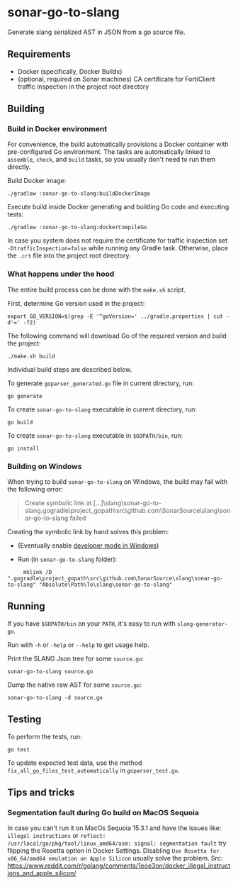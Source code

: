 # sonar-go-to-slang

Generate slang serialized AST in JSON from a go source file.

## Requirements
* Docker (specifically, Docker Buildx)
* (optional, required on Sonar machines) CA certificate for FortiClient traffic inspection in the project root directory

## Building

### Build in Docker environment

For convenience, the build automatically provisions a Docker container with pre-configured Go environment.
The tasks are automatically linked to `assemble`, `check`, and `build` tasks, so you usually don't need to run them directly.

Build Docker image:

```shell
./gradlew :sonar-go-to-slang:buildDockerImage
```

Execute build inside Docker generating and building Go code and executing tests:

```shell
./gradlew :sonar-go-to-slang:dockerCompileGo
```

In case you system does not require the certificate for traffic inspection set `-DtrafficInspection=false` while running any Gradle task.
Otherwise, place the `.crt` file into the project root directory.

### What happens under the hood

The entire build process can be done with the `make.sh` script.

First, determine Go version used in the project:
```shell
export GO_VERSION=$(grep -E '^goVersion=' ../gradle.properties | cut -d'=' -f2)
```

The following command will download Go of the required version and build the project:

```shell
./make.sh build
```

Individual build steps are described below.

To generate `goparser_generated.go` file in current directory, run:

```shell
go generate
```

To create `sonar-go-to-slang` executable in current directory, run:

```shell
go build
```

To create `sonar-go-to-slang` executable in `$GOPATH/bin`, run:

```shell
go install
```

### Building on Windows

When trying to build `sonar-go-to-slang` on Windows, the build may fail with the following error:

> Create symbolic link at [...]\slang\sonar-go-to-slang\.gogradle\project_gopath\src\github.com\SonarSource\slang\sonar-go-to-slang failed
     
Creating the symbolic link by hand solves this problem:

* (Eventually enable [developer mode in Windows](https://docs.microsoft.com/en-us/windows/uwp/get-started/enable-your-device-for-development))

* Run (in `sonar-go-to-slang` folder):

```shell
     mklink /D ".gogradle\project_gopath\src\github.com\SonarSource\slang\sonar-go-to-slang" "Absolute\Path\To\slang\sonar-go-to-slang"
```

## Running

If you have `$GOPATH/bin` on your `PATH`, it's easy to run with `slang-generator-go`.

Run with `-h` or `-help` or `--help` to get usage help.

Print the SLANG Json tree for some `source.go`:

```shell
sonar-go-to-slang source.go
```

Dump the native raw AST for some `source.go`:

```shell
sonar-go-to-slang -d source.go
```

## Testing

To perform the tests, run:

```shell
go test
```

To update expected test data, use the method `fix_all_go_files_test_automatically` in `goparser_test.go`.

## Tips and tricks

### Segmentation fault during Go build on MacOS Sequoia

In case you can't run it on MacOs Sequoia 15.3.1 and have the issues like: `illegal instructions` or `reflect: /usr/local/go/pkg/tool/linux_amd64/asm: signal: segmentation fault` try flipping the Rosetta option in Docker Settings.
Disabling `Use Rosetta for x86_64/amd64 emulation on Apple Silicon` usually solve the problem.
Src: https://www.reddit.com/r/golang/comments/1eoe3on/docker_illegal_instructions_and_apple_silicon/
